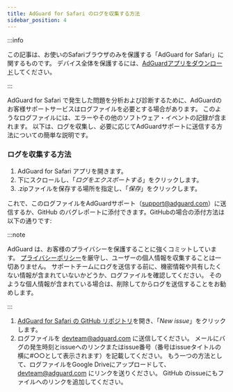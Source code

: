 ```yaml
---
title: AdGuard for Safari のログを収集する方法
sidebar_position: 4
---
```


:::info

この記事は、お使いのSafariブラウザのみを保護する「AdGuard  for Safari」に関するものです。 デバイス全体を保護するには、[AdGuardアプリをダウンロード](https://agrd.io/download-kb-adblock)してください。

:::

AdGuard for Safari で発生した問題を分析および診断するために、AdGuardのお客様サポートサービスはログファイルを必要とする場合があります。 このようなログファイルには、エラーやその他のソフトウェア・イベントの記録が含まれます。 以下は、ログを収集し、必要に応じてAdGuardサポートに送信する方法についての簡単な説明です。

### ログを収集する方法

1. AdGuard for Safari アプリを開きます。
2. 下にスクロールし、「_ログをエクスポートする_」をクリックします。
3. .zipファイルを保存する場所を指定し、「_保存_」をクリックします。

これで、このログファイルをAdGuardサポート（support@adguard.com）に送信するか、GitHub のバグレポートに添付できます。GitHubの場合の添付方法は以下の通りです:

:::note

AdGuard は、お客様のプライバシーを保護することに強くコミットしています。 [プライバシーポリシー](https://adguard.com/privacy/safari.html)を厳守し、ユーザーの個人情報を収集することは一切ありません。 サポートチームにログを送信する前に、機密情報や共有したくない情報が含まれていないかどうか、ログファイルを確認してください。 そのような個人情報が含まれている場合は、削除してからログを送信することをお勧めします。

:::

1. [AdGuard for Safari の GitHub リポジトリ](https://github.com/AdguardTeam/AdGuardForSafari/issues)を開き、「_New issue_」をクリックします。
2. ログファイルを devteam@adguard.com に送信してください。 メールにバグの発生時刻とissueへのリンクまたはissue番号（番号はissueタイトルの横に#○○として表示されます）を記載してください。
    もう一つの方法として、ログファイルをGoogle Driveにアップロードして、devteam@adguard.com にリンクを送りください。 GitHub のissueにもファイルへのリンクを追加してください。
